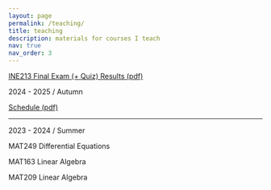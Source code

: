 ```yaml
---
layout: page
permalink: /teaching/
title: teaching
description: materials for courses I teach
nav: true
nav_order: 3
---
```




[INE213 Final Exam (+ Quiz) Results (pdf)](https://candancelik.github.io/assets/pdf/INE213-final-v2.pdf)


2024 - 2025 / Autumn

[Schedule (pdf)](https://candancelik.github.io/assets/pdf/schedule.pdf)

-----------------------------


2023 - 2024 / Summer 

MAT249 Differential Equations

MAT163 Linear Algebra

MAT209 Linear Algebra
